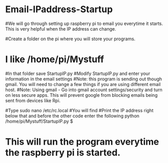 # Email-IPaddress-Startup
#We will go through setting up raspberry pi to email you everytime it starts. This is very helpful when the IP address can change.

#Create a folder on the pi where you will store your programs.
#  I like /home/pi/Mystuff
#In that folder save StartupIP.py
#Modify StartupIP.py and enter your information in the email settings
#Note: this program is sending out though gmail. You will need to change a few things if you are using different email host.
#Note: Using gmail - Go into gmail account settings/security and turn on less secure apps. This will prevent google from blocking emails being sent from devices like Rpi.

#Type
sudo nano /etc/rc.local 
#You will find #Print the IP address right below that and before the other code enter the following
python /home/pi/Mystuff/StartupIP.py $
# This will run the program everytime the raspberry pi is started.
